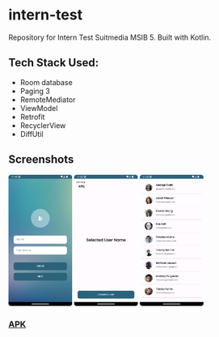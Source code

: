 # intern-test
Repository for Intern Test Suitmedia MSIB 5. Built with Kotlin.

## Tech Stack Used:
- Room database
- Paging 3
- RemoteMediator
- ViewModel
- Retrofit
- RecyclerView
- DiffUtil

## Screenshots
<img src="https://github.com/Aziz8860/intern-test/blob/main/screenshots/Screenshot_20230714_111937.png?raw=true" alt="Image description" width="25%"> <img src="https://github.com/Aziz8860/intern-test/blob/main/screenshots/Screenshot_20230714_112009.png?raw=true" alt="Image description" width="25%"> <img src="https://github.com/Aziz8860/intern-test/blob/main/screenshots/Screenshot_20230714_112020.png?raw=true" alt="Image description" width="25%">

### [APK](https://drive.google.com/file/d/1uf-hhYNvp0puxqB2PUwVDZhpMpr4_QQN/view?usp=drive_link)
